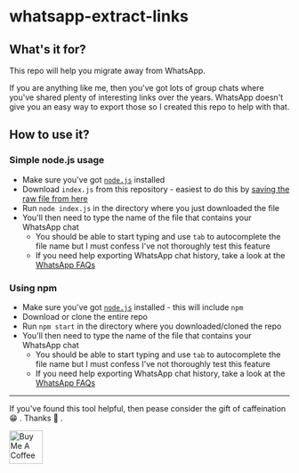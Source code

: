 # whatsapp-extract-links

## What's it for?

This repo will help you migrate away from WhatsApp.

If you are anything like me, then you've got lots of group chats where you've shared plenty of interesting links over the years. WhatsApp doesn't give you an easy way to export those so I created this repo to help with that.

## How to use it?

### Simple node.js usage

- Make sure you've got [`node.js`](https://nodejs.org/en/download/) installed
- Download `index.js` from this repository - easiest to do this by [saving the raw file from here](https://raw.githubusercontent.com/mklilley/whatsapp-extract-links/main/index.js)
- Run `node index.js` in the directory where you just downloaded the file
- You'll then need to type the name of the file that contains your WhatsApp chat
  - You should be able to start typing and use `tab` to autocomplete the file name but I must confess I've not thoroughly test this feature
  - If you need help exporting WhatsApp chat history, take a look at the [WhatsApp FAQs](https://faq.whatsapp.com/android/chats/how-to-save-your-chat-history/)

### Using npm

- Make sure you've got [`node.js`](https://nodejs.org/en/download/) installed - this will include `npm`
- Download or clone the entire repo
- Run `npm start` in the directory where you downloaded/cloned the repo
- You'll then need to type the name of the file that contains your WhatsApp chat
  - You should be able to start typing and use `tab` to autocomplete the file name but I must confess I've not thoroughly test this feature
  - If you need help exporting WhatsApp chat history, take a look at the [WhatsApp FAQs](https://faq.whatsapp.com/android/chats/how-to-save-your-chat-history/)

---

If you've found this tool helpful, then pease consider the gift of caffeination 😁 . Thanks 🙏 .

<a href="https://www.buymeacoffee.com/mklilley" target="_blank"><img src="https://cdn.buymeacoffee.com/buttons/v2/default-yellow.png" alt="Buy Me A Coffee" height = "60" ></a>
